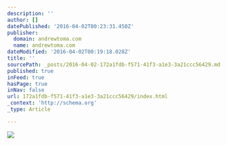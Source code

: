 ```yaml
---
description: ''
author: []
datePublished: '2016-04-02T00:23:31.450Z'
publisher:
  domain: andrewtoma.com
  name: andrewtoma.com
dateModified: '2016-04-02T00:19:18.028Z'
title: ''
sourcePath: _posts/2016-04-02-172a1fdb-f571-41f3-a1e3-3a21ccc56429.md
published: true
inFeed: true
hasPage: true
inNav: false
url: 172a1fdb-f571-41f3-a1e3-3a21ccc56429/index.html
_context: 'http://schema.org'
_type: Article

---
```

![](https://static.wixstatic.com/media/4ef0f5_849c9538bc124ddab0390da0da7bfd28.png/v1/fill/w_381,h_457,al_c,usm_0.66_1.00_0.01/4ef0f5_849c9538bc124ddab0390da0da7bfd28.png)